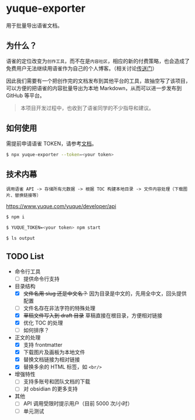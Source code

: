 # yuque-exporter

用于批量导出语雀文档。

## 为什么？

语雀的定位改变为`创作工具`，而不在是`内容社区`，相应的新的付费策略，也会造成了免费用户无法继续用语雀作为自己的个人博客。（相关讨论[传送门](https://www.zhihu.com/question/562238887)）

因此我们需要有一个把创作完的文档发布到其他平台的工具，故抽空写了该项目，可以方便的把语雀的内容批量导出为本地 Markdown，从而可以进一步发布到 GitHub 等平台。

> 本项目开发过程中，也收到了语雀同学的不少指导和建议。


## 如何使用

需提前申请语雀 TOKEN，请参考[文档](https://www.yuque.com/yuque/developer/api#785a3731)。

```bash
$ npx yuque-exporter --token=<your token>
```

## 技术内幕

`调用语雀 API -> 存储所有元数据 -> 根据 TOC 构建本地目录 -> 文件内容处理（下载图片、替换链接等）`

https://www.yuque.com/yuque/developer/api

```bash
$ npm i

$ YUQUE_TOKEN=<your token> npm start

$ ls output
```


## TODO List

- 命令行工具
  - [ ] 提供命令行支持
- 目录结构
  - [x] ~~文件名用 slug 还是中文名？~~ 因为目录是中文的，先用全中文，回头提供配置
  - [ ] 文件名存在非法字符的特殊处理
  - [x] ~~草稿文件写入到 draft 目录~~ 草稿直接在根目录，方便相对链接
  - [x] 优化 TOC 的处理
  - [ ] 如何排序？
- 正文的处理
  - [x] 支持 frontmatter
  - [x] 下载图片及画板为本地文件
  - [x] 替换文档链接为相对链接
  - [x] 替换多余的 HTML 标签，如 `<br/>`
- 增强特性
  - [ ] 支持多账号和团队文档的下载
  - [ ] 对 obsidian 的更多支持
- 其他
  - [ ] API 调用受限时提示用户（目前 5000 次/小时）
  - [ ] 单元测试
